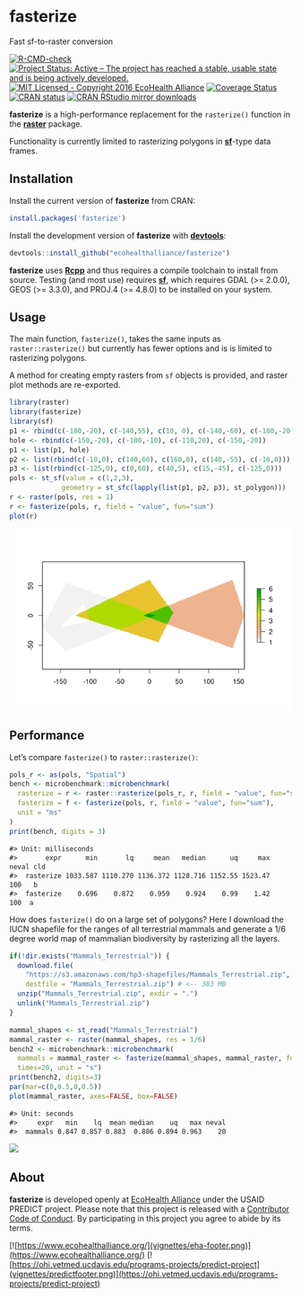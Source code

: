 
# fasterize

Fast sf-to-raster conversion

<!-- badges: start -->

[![R-CMD-check](https://github.com/ecohealthalliance/fasterize/actions/workflows/R-CMD-check.yaml/badge.svg)](https://github.com/ecohealthalliance/fasterize/actions/workflows/R-CMD-check.yaml)
[![Project Status: Active – The project has reached a stable, usable
state and is being actively
developed.](http://www.repostatus.org/badges/latest/active.svg)](http://www.repostatus.org/#active)
[![MIT Licensed - Copyright 2016 EcoHealth
Alliance](https://img.shields.io/badge/license-MIT-blue.svg)](https://badges.mit-license.org/)
[![Coverage
Status](https://codecov.io/gh/ecohealthalliance/fasterize/branch/master/graph/badge.svg)](https://codecov.io/gh/ecohealthalliance/fasterize)
[![CRAN
status](https://www.r-pkg.org/badges/version/fasterize)](https://CRAN.R-project.org/package=fasterize)
[![CRAN RStudio mirror
downloads](http://cranlogs.r-pkg.org/badges/fasterize)](http://www.r-pkg.org/pkg/fasterize)
<!-- badges: end -->

**fasterize** is a high-performance replacement for the `rasterize()`
function in the [**raster**](https://cran.r-project.org/package=raster)
package.

Functionality is currently limited to rasterizing polygons in
[**sf**](https://cran.r-project.org/package=sf)-type data frames.

## Installation

Install the current version of **fasterize** from CRAN:

``` r
install.packages('fasterize')
```

Install the development version of **fasterize** with
[**devtools**](https://cran.r-project.org/package=devtools):

``` r
devtools::install_github("ecohealthalliance/fasterize")
```

**fasterize** uses [**Rcpp**](https://cran.r-project.org/package=Rcpp)
and thus requires a compile toolchain to install from source. Testing
(and most use) requires [**sf**](https://cran.r-project.org/package=sf),
which requires GDAL (\>= 2.0.0), GEOS (\>= 3.3.0), and PROJ.4 (\>=
4.8.0) to be installed on your system.

## Usage

The main function, `fasterize()`, takes the same inputs as
`raster::rasterize()` but currently has fewer options and is is limited
to rasterizing polygons.

A method for creating empty rasters from `sf` objects is provided, and
raster plot methods are re-exported.

``` r
library(raster)
library(fasterize)
library(sf)
p1 <- rbind(c(-180,-20), c(-140,55), c(10, 0), c(-140,-60), c(-180,-20))
hole <- rbind(c(-150,-20), c(-100,-10), c(-110,20), c(-150,-20))
p1 <- list(p1, hole)
p2 <- list(rbind(c(-10,0), c(140,60), c(160,0), c(140,-55), c(-10,0)))
p3 <- list(rbind(c(-125,0), c(0,60), c(40,5), c(15,-45), c(-125,0)))
pols <- st_sf(value = c(1,2,3),
             geometry = st_sfc(lapply(list(p1, p2, p3), st_polygon)))
r <- raster(pols, res = 1)
r <- fasterize(pols, r, field = "value", fun="sum")
plot(r)
```

![](vignettes/readme-example-1-1.png)<!-- -->

## Performance

Let’s compare `fasterize()` to `raster::rasterize()`:

``` r
pols_r <- as(pols, "Spatial")
bench <- microbenchmark::microbenchmark(
  rasterize = r <- raster::rasterize(pols_r, r, field = "value", fun="sum"),
  fasterize = f <- fasterize(pols, r, field = "value", fun="sum"),
  unit = "ms"
)
print(bench, digits = 3)
```

    #> Unit: milliseconds
    #>       expr      min       lq     mean   median      uq     max neval cld
    #>  rasterize 1033.587 1110.270 1136.372 1128.716 1152.55 1523.47   100   b
    #>  fasterize    0.696    0.872    0.959    0.924    0.99    1.42   100  a

How does `fasterize()` do on a large set of polygons? Here I download
the IUCN shapefile for the ranges of all terrestrial mammals and
generate a 1/6 degree world map of mammalian biodiversity by rasterizing
all the layers.

``` r
if(!dir.exists("Mammals_Terrestrial")) {
  download.file(
    "https://s3.amazonaws.com/hp3-shapefiles/Mammals_Terrestrial.zip",
    destfile = "Mammals_Terrestrial.zip") # <-- 383 MB
  unzip("Mammals_Terrestrial.zip", exdir = ".")
  unlink("Mammals_Terrestrial.zip")
}
```

``` r
mammal_shapes <- st_read("Mammals_Terrestrial")
mammal_raster <- raster(mammal_shapes, res = 1/6)
bench2 <- microbenchmark::microbenchmark(
  mammals = mammal_raster <- fasterize(mammal_shapes, mammal_raster, fun="sum"),
  times=20, unit = "s")
print(bench2, digits=3)
par(mar=c(0,0.5,0,0.5))
plot(mammal_raster, axes=FALSE, box=FALSE)
```

    #> Unit: seconds
    #>     expr   min    lq  mean median    uq   max neval
    #>  mammals 0.847 0.857 0.883  0.886 0.894 0.963    20

![](vignettes/readme-so-damn-fast-1.png)

## About

**fasterize** is developed openly at [EcoHealth
Alliance](https://github.com/ecohealthalliance) under the USAID PREDICT
project. Please note that this project is released with a [Contributor
Code of Conduct](CODE_OF_CONDUCT.md). By participating in this project
you agree to abide by its terms.

[![https://www.ecohealthalliance.org/](vignettes/eha-footer.png)](https://www.ecohealthalliance.org/)
[![https://ohi.vetmed.ucdavis.edu/programs-projects/predict-project](vignettes/predictfooter.png)](https://ohi.vetmed.ucdavis.edu/programs-projects/predict-project)
